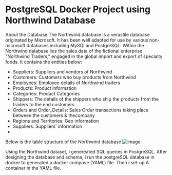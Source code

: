 # PostgreSQL Docker Project using Northwind Database

About the Database
The Northwind database is a verastile database originated by Microsoft. It has been well adapted for use by various non-microsoft databases including MySQl and PostgreSQL. Within the Northwind database lies the sales data of the fictional enterprise "Northwind Traders," engaged in the global import and export of specialty foods.
It contains the entities below:
- Suppliers: Suppliers and vendors of Northwind
- Customers: Customers who buy products from Northwind
- Employees: Employee details of Northwind traders
- Products: Product information
- Categories: Product Categories
- Shippers: The details of the shippers who ship the products from the traders to the end customers
- Orders and Order_Details: Sales Order transactions taking place between the customers & thecompany
- Regions and Territories: Geo information
- Suppliers: Suppliers' information
- 
Below is the table structure of the Northwind database 
![image](https://github.com/aqualinqs/Databases/assets/151569483/30ed2983-6277-4708-8c7b-5352f8f7ba83)

Using the Northwind dataset, I genereated SQL queries in PostgreSQL.
After designing the database and schema, I run the postgreSQL database in docker to generated a docker compose (YAML) file.
Then i set-up A container in the YAML file.

